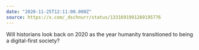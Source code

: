 ```yaml
---
date: "2020-11-25T12:11:00.000Z"
source: https://x.com/_dschnurr/status/1331691991269195776
---
```


Will historians look back on 2020 as the year humanity transitioned to being a digital-first society?